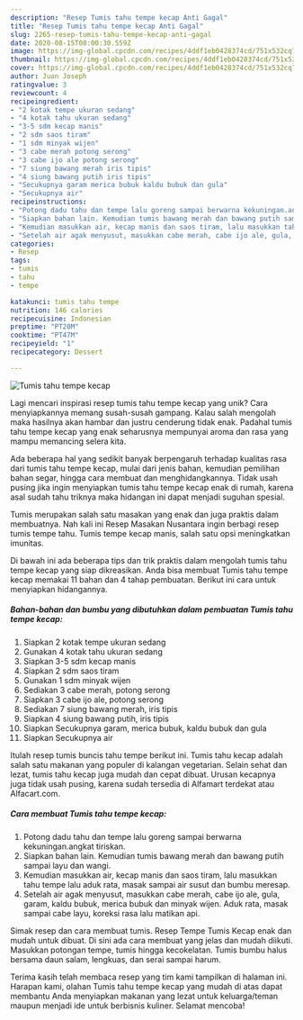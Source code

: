 ```yaml
---
description: "Resep Tumis tahu tempe kecap Anti Gagal"
title: "Resep Tumis tahu tempe kecap Anti Gagal"
slug: 2265-resep-tumis-tahu-tempe-kecap-anti-gagal
date: 2020-08-15T08:00:30.559Z
image: https://img-global.cpcdn.com/recipes/4ddf1eb0428374cd/751x532cq70/tumis-tahu-tempe-kecap-foto-resep-utama.jpg
thumbnail: https://img-global.cpcdn.com/recipes/4ddf1eb0428374cd/751x532cq70/tumis-tahu-tempe-kecap-foto-resep-utama.jpg
cover: https://img-global.cpcdn.com/recipes/4ddf1eb0428374cd/751x532cq70/tumis-tahu-tempe-kecap-foto-resep-utama.jpg
author: Juan Joseph
ratingvalue: 3
reviewcount: 4
recipeingredient:
- "2 kotak tempe ukuran sedang"
- "4 kotak tahu ukuran sedang"
- "3-5 sdm kecap manis"
- "2 sdm saos tiram"
- "1 sdm minyak wijen"
- "3 cabe merah potong serong"
- "3 cabe ijo ale potong serong"
- "7 siung bawang merah iris tipis"
- "4 siung bawang putih iris tipis"
- "Secukupnya garam merica bubuk kaldu bubuk dan gula"
- "Secukupnya air"
recipeinstructions:
- "Potong dadu tahu dan tempe lalu goreng sampai berwarna kekuningan.angkat tiriskan."
- "Siapkan bahan lain. Kemudian tumis bawang merah dan bawang putih sampai layu dan wangi."
- "Kemudian masukkan air, kecap manis dan saos tiram, lalu masukkan tahu tempe lalu aduk rata, masak sampai air susut dan bumbu meresap."
- "Setelah air agak menyusut, masukkan cabe merah, cabe ijo ale, gula, garam, kaldu bubuk, merica bubuk dan minyak wijen. Aduk rata, masak sampai cabe layu, koreksi rasa lalu matikan api."
categories:
- Resep
tags:
- tumis
- tahu
- tempe

katakunci: tumis tahu tempe 
nutrition: 146 calories
recipecuisine: Indonesian
preptime: "PT20M"
cooktime: "PT47M"
recipeyield: "1"
recipecategory: Dessert

---
```



![Tumis tahu tempe kecap](https://img-global.cpcdn.com/recipes/4ddf1eb0428374cd/751x532cq70/tumis-tahu-tempe-kecap-foto-resep-utama.jpg)

Lagi mencari inspirasi resep tumis tahu tempe kecap yang unik? Cara menyiapkannya memang susah-susah gampang. Kalau salah mengolah maka hasilnya akan hambar dan justru cenderung tidak enak. Padahal tumis tahu tempe kecap yang enak seharusnya mempunyai aroma dan rasa yang mampu memancing selera kita.

Ada beberapa hal yang sedikit banyak berpengaruh terhadap kualitas rasa dari tumis tahu tempe kecap, mulai dari jenis bahan, kemudian pemilihan bahan segar, hingga cara membuat dan menghidangkannya. Tidak usah pusing jika ingin menyiapkan tumis tahu tempe kecap enak di rumah, karena asal sudah tahu triknya maka hidangan ini dapat menjadi suguhan spesial.

Tumis merupakan salah satu masakan yang enak dan juga praktis dalam membuatnya. Nah kali ini Resep Masakan Nusantara ingin berbagi resep tumis tempe tahu. Tumis tempe kecap manis, salah satu opsi meningkatkan imunitas.


Di bawah ini ada beberapa tips dan trik praktis dalam mengolah tumis tahu tempe kecap yang siap dikreasikan. Anda bisa membuat Tumis tahu tempe kecap memakai 11 bahan dan 4 tahap pembuatan. Berikut ini cara untuk menyiapkan hidangannya.

<!--inarticleads1-->

##### Bahan-bahan dan bumbu yang dibutuhkan dalam pembuatan Tumis tahu tempe kecap:

1. Siapkan 2 kotak tempe ukuran sedang
1. Gunakan 4 kotak tahu ukuran sedang
1. Siapkan 3-5 sdm kecap manis
1. Siapkan 2 sdm saos tiram
1. Gunakan 1 sdm minyak wijen
1. Sediakan 3 cabe merah, potong serong
1. Siapkan 3 cabe ijo ale, potong serong
1. Sediakan 7 siung bawang merah, iris tipis
1. Siapkan 4 siung bawang putih, iris tipis
1. Siapkan Secukupnya garam, merica bubuk, kaldu bubuk dan gula
1. Siapkan Secukupnya air


Itulah resep tumis buncis tahu tempe berikut ini. Tumis tahu kecap adalah salah satu makanan yang populer di kalangan vegetarian. Selain sehat dan lezat, tumis tahu kecap juga mudah dan cepat dibuat. Urusan kecapnya juga tidak usah pusing, karena sudah tersedia di Alfamart terdekat atau Alfacart.com. 

<!--inarticleads2-->

##### Cara membuat Tumis tahu tempe kecap:

1. Potong dadu tahu dan tempe lalu goreng sampai berwarna kekuningan.angkat tiriskan.
1. Siapkan bahan lain. Kemudian tumis bawang merah dan bawang putih sampai layu dan wangi.
1. Kemudian masukkan air, kecap manis dan saos tiram, lalu masukkan tahu tempe lalu aduk rata, masak sampai air susut dan bumbu meresap.
1. Setelah air agak menyusut, masukkan cabe merah, cabe ijo ale, gula, garam, kaldu bubuk, merica bubuk dan minyak wijen. Aduk rata, masak sampai cabe layu, koreksi rasa lalu matikan api.


Simak resep dan cara membuat tumis. Resep Tempe Tumis Kecap enak dan mudah untuk dibuat. Di sini ada cara membuat yang jelas dan mudah diikuti. Masukkan potongan tempe, tumis hingga kecokelatan. Tumis bumbu halus bersama daun salam, lengkuas, dan serai sampai harum. 

Terima kasih telah membaca resep yang tim kami tampilkan di halaman ini. Harapan kami, olahan Tumis tahu tempe kecap yang mudah di atas dapat membantu Anda menyiapkan makanan yang lezat untuk keluarga/teman maupun menjadi ide untuk berbisnis kuliner. Selamat mencoba!
